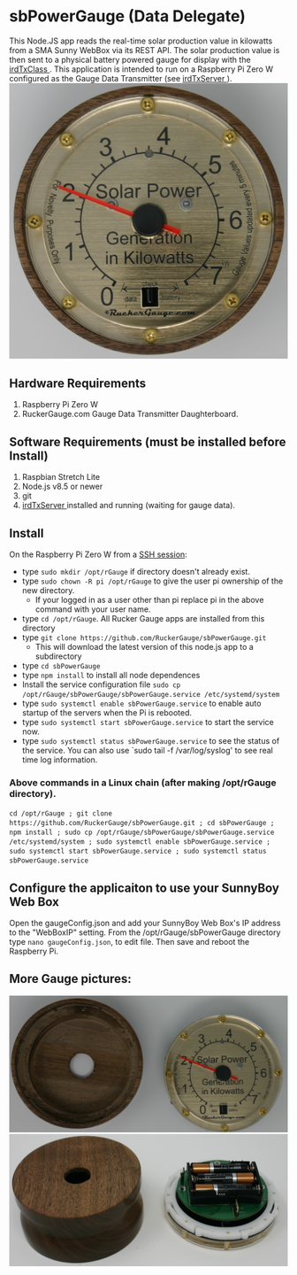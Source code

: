 # sbPowerGauge (Data Delegate)
This Node.JS app reads the real-time solar production value in kilowatts from a SMA Sunny WebBox via its REST API.  The solar production value is then sent to a physical battery powered gauge for display with the [irdTxClass ]( https://github.com/RuckerGauge/irdTxClass).  This application is intended to run on a Raspberry Pi Zero W configured as the Gauge Data Transmitter (see [irdTxServer ]( https://github.com/RuckerGauge/irdTxServer)).   
![pic of Power Gauge](/pics/solarPowerGauge.png)
## Hardware Requirements
1. Raspberry Pi Zero W
1. RuckerGauge.com Gauge Data Transmitter Daughterboard.
## Software Requirements (must be installed before Install)
1. Raspbian Stretch Lite
2. Node.js v8.5 or newer
3. git
4. [irdTxServer ]( https://github.com/RuckerGauge/irdTxServer) installed and running (waiting for gauge data).
## Install
On the Raspberry Pi Zero W from a [SSH session](https://www.raspberrypi.org/magpi/ssh-remote-control-raspberry-pi/):
* type `sudo mkdir /opt/rGauge` if directory doesn't already exist.
* type `sudo chown -R pi /opt/rGauge` to give the user pi ownership of the new directory.
  * If your logged in as a user other than pi replace pi in the above command with your user name.  
* type `cd /opt/rGauge`.  All Rucker Gauge apps are installed from this directory
* type `git clone https://github.com/RuckerGauge/sbPowerGauge.git`
  * This will download the latest version of this node.js app to a subdirectory
* type `cd sbPowerGauge`
* type `npm install` to install all node dependences
* Install the service configuration file `sudo cp /opt/rGauge/sbPowerGauge/sbPowerGauge.service /etc/systemd/system`
* type `sudo systemctl enable sbPowerGauge.service` to enable auto startup of the servers when the Pi is rebooted. 
* type `sudo systemctl start sbPowerGauge.service` to start the service now.
* type `sudo systemctl status sbPowerGauge.service` to see the status of the service.  You can also use `sudo tail -f /var/log/syslog' to see real time log information.  
### Above commands in a Linux chain (after making /opt/rGauge directory).
`cd /opt/rGauge ; git clone https://github.com/RuckerGauge/sbPowerGauge.git ; cd sbPowerGauge ; npm install ; sudo cp /opt/rGauge/sbPowerGauge/sbPowerGauge.service /etc/systemd/system ; sudo systemctl enable sbPowerGauge.service ; sudo systemctl start sbPowerGauge.service ; sudo systemctl status sbPowerGauge.service `
## Configure the applicaiton to use your SunnyBoy Web Box
Open the gaugeConfig.json and add your SunnyBoy Web Box's IP address to the "WebBoxIP" setting.
From the /opt/rGauge/sbPowerGauge directory type `nano gaugeConfig.json`, to edit file. Then save and reboot the Raspberry Pi.

## More Gauge pictures:
![pic of Power Gauge](/pics/solarPowerGaugeOpenTop.png)
![pic of Power Gauge](/pics/solarPowerGaugeOpenBottom.png)
